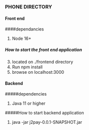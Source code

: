 ### PHONE DIRECTORY

#### Front end 

####dependancies

 1. Node 16+

##### How to start the front end application

 3. located on ./frontend directory
 4. Run npm install 
 5. browse on localhost:3000

#### Backend

#####dependencies
 1. Java 11 or higher

#####How to start backend application

1. java -jar j2pay-0.0.1-SNAPSHOT.jar